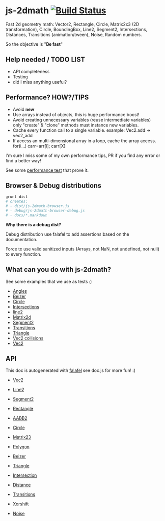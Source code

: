 # js-2dmath [![Build Status](https://secure.travis-ci.org/llafuente/js-2dmath.png?branch=master)](http://travis-ci.org/llafuente/js-2dmath)


Fast 2d geometry math: Vector2, Rectangle, Circle, Matrix2x3 (2D transformation), Circle, BoundingBox, Line2, Segment2, Intersections, Distances, Transitions (animation/tween), Noise, Random numbers.

So the objective is "**Be fast**"


## Help needed / TODO LIST

* API completeness
* Testing
* did I miss anything useful?


## Performance? HOW?/TIPS

* Avoid **new**
* Use arrays instead of objects, this is huge performance boost!
* Avoid creating unnecessary variables (reuse intermediate variables) only "create" & "clone" methods must instance new variables.
* Cache every function call to a single variable. example: Vec2.add -> vec2_add
* If access an multi-dimensional array in a loop, cache the array access. for(i...) carr=arr[i]; carr[X]

I'm sure I miss some of my own performance tips, PR if you find any error or find a better way!

See some [performance test](https://github.com/llafuente/js-2dmath/blob/master/js-performance-tests.markdown) that prove it.

## Browser & Debug distributions

```bash
grunt dist
# creates:
# - dist/js-2dmath-browser.js
# - debug/js-2dmath-browser-debug.js
# - docs/*.markdown
```

**Why there is a debug dist?**

Debug distribution use falafel to add assertions based on the documentation.

Force to use valid sanitized inputs (Arrays, not NaN, not undefined, not null) to every function.


## What can you do with js-2dmath?

See some examples that we use as tests :)

* [Angles](http://htmlpreview.github.io/?https://github.com/llafuente/js-2dmath/blob/master/test/angle.html)
* [Beizer](http://htmlpreview.github.io/?https://github.com/llafuente/js-2dmath/blob/master/test/beizer.html)
* [Circle](http://htmlpreview.github.io/?https://github.com/llafuente/js-2dmath/blob/master/test/circle.html)
* [Intersections](http://htmlpreview.github.io/?https://github.com/llafuente/js-2dmath/blob/master/test/intersections.html)
* [line2](http://htmlpreview.github.io/?https://github.com/llafuente/js-2dmath/blob/master/test/line2.html)
* [Matrix2d](http://htmlpreview.github.io/?https://github.com/llafuente/js-2dmath/blob/master/test/matrix2d.html)
* [Segment2](http://htmlpreview.github.io/?https://github.com/llafuente/js-2dmath/blob/master/test/segment2.html)
* [Transitions](http://htmlpreview.github.io/?https://github.com/llafuente/js-2dmath/blob/master/test/transitions.html)
* [Triangle](http://htmlpreview.github.io/?https://github.com/llafuente/js-2dmath/blob/master/test/triangle.html)
* [Vec2 collisions](http://htmlpreview.github.io/?https://github.com/llafuente/js-2dmath/blob/master/test/vec2-collisions.html)
* [Vec2](http://htmlpreview.github.io/?https://github.com/llafuente/js-2dmath/blob/master/test/vec2.html)


## API

This doc is autogenerated with [falafel](https://github.com/substack/node-falafel) see doc.js for more fun! :)

* [Vec2](https://github.com/llafuente/js-2dmath/blob/master/docs/vec2.markdown)

* [Line2](https://github.com/llafuente/js-2dmath/blob/master/docs/line2.markdown)

* [Segment2](https://github.com/llafuente/js-2dmath/blob/master/docs/segment2.markdown)

* [Rectangle](https://github.com/llafuente/js-2dmath/blob/master/docs/rectangle.markdown)

* [AABB2](https://github.com/llafuente/js-2dmath/blob/master/docs/aabb2.markdown)

* [Circle](https://github.com/llafuente/js-2dmath/blob/master/docs/circle.markdown)

* [Matrix23](https://github.com/llafuente/js-2dmath/blob/master/docs/matrix23.markdown)

* [Polygon](https://github.com/llafuente/js-2dmath/blob/master/docs/polygon.markdown)

* [Beizer](https://github.com/llafuente/js-2dmath/blob/master/docs/beizer.markdown)

* [Triangle](https://github.com/llafuente/js-2dmath/blob/master/docs/triangle.markdown)

* [Intersection](https://github.com/llafuente/js-2dmath/blob/master/docs/intersection.markdown)

* [Distance](https://github.com/llafuente/js-2dmath/blob/master/docs/distance.markdown)

* [Transitions](https://github.com/llafuente/js-2dmath/blob/master/docs/transitions.markdown)

* [Xorshift](https://github.com/llafuente/js-2dmath/blob/master/docs/xorshift.markdown)

* [Noise](https://github.com/llafuente/js-2dmath/blob/master/docs/noise.markdown)
